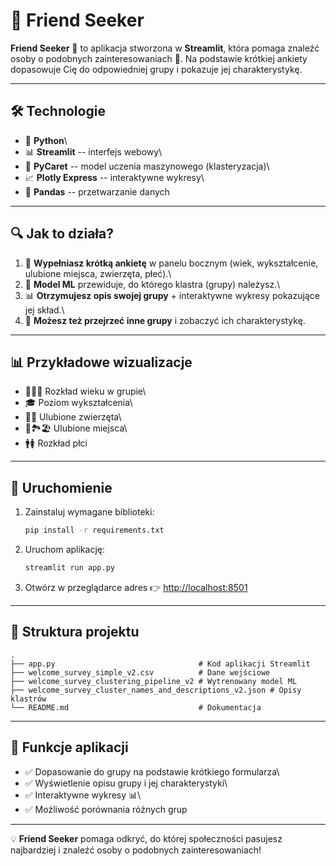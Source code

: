 # 🎯 Friend Seeker

**Friend Seeker** 🚀 to aplikacja stworzona w **Streamlit**, która
pomaga znaleźć osoby o podobnych zainteresowaniach 👥. Na podstawie
krótkiej ankiety dopasowuje Cię do odpowiedniej grupy i pokazuje jej
charakterystykę.

------------------------------------------------------------------------

## 🛠️ Technologie

-   🐍 **Python**\
-   📊 **Streamlit** -- interfejs webowy\
-   🤖 **PyCaret** -- model uczenia maszynowego (klasteryzacja)\
-   📈 **Plotly Express** -- interaktywne wykresy\
-   📄 **Pandas** -- przetwarzanie danych

------------------------------------------------------------------------

## 🔍 Jak to działa?

1.  📝 **Wypełniasz krótką ankietę** w panelu bocznym (wiek,
    wykształcenie, ulubione miejsca, zwierzęta, płeć).\
2.  🤖 **Model ML** przewiduje, do którego klastra (grupy) należysz.\
3.  📊 **Otrzymujesz opis swojej grupy** + interaktywne wykresy
    pokazujące jej skład.\
4.  🔄 **Możesz też przejrzeć inne grupy** i zobaczyć ich
    charakterystykę.

------------------------------------------------------------------------

## 📊 Przykładowe wizualizacje

-   👶👩👴 Rozkład wieku w grupie\
-   🎓 Poziom wykształcenia\
-   🐶🐱 Ulubione zwierzęta\
-   🌲🏞️🏖️ Ulubione miejsca\
-   🚹🚺 Rozkład płci

------------------------------------------------------------------------

## 🚀 Uruchomienie

1.  Zainstaluj wymagane biblioteki:

    ``` bash
    pip install -r requirements.txt
    ```

2.  Uruchom aplikację:

    ``` bash
    streamlit run app.py
    ```

3.  Otwórz w przeglądarce adres 👉 <http://localhost:8501>

------------------------------------------------------------------------

## 📂 Struktura projektu

    .
    ├── app.py                                # Kod aplikacji Streamlit
    ├── welcome_survey_simple_v2.csv          # Dane wejściowe
    ├── welcome_survey_clustering_pipeline_v2 # Wytrenowany model ML
    ├── welcome_survey_cluster_names_and_descriptions_v2.json # Opisy klastrów
    └── README.md                             # Dokumentacja

------------------------------------------------------------------------

## 🎉 Funkcje aplikacji

-   ✅ Dopasowanie do grupy na podstawie krótkiego formularza\
-   ✅ Wyświetlenie opisu grupy i jej charakterystyki\
-   ✅ Interaktywne wykresy 📊\
-   ✅ Możliwość porównania różnych grup

------------------------------------------------------------------------

💡 **Friend Seeker** pomaga odkryć, do której społeczności pasujesz
najbardziej i znaleźć osoby o podobnych zainteresowaniach!
